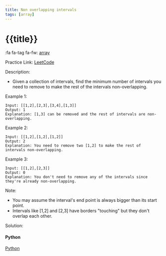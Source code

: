```yaml
---
title: Non overlapping intervals
tags: [array]
---
```


# {{title}}

:fa fa-tag fa-fw: [array]({{tagspath}}/array)

Practice Link: [LeetCode](https://leetcode.com/problems/non-overlapping-intervals/)

Description:

- Given a collection of intervals, find the minimum number of intervals you need to remove to make the rest of the intervals non-overlapping.

Example 1:

```text
Input: [[1,2],[2,3],[3,4],[1,3]]
Output: 1
Explanation: [1,3] can be removed and the rest of intervals are non-overlapping.
```

Example 2:

```text
Input: [[1,2],[1,2],[1,2]]
Output: 2
Explanation: You need to remove two [1,2] to make the rest of intervals non-overlapping.
```

Example 3:

```text
Input: [[1,2],[2,3]]
Output: 0
Explanation: You don't need to remove any of the intervals since they're already non-overlapping.
```

Note:

- You may assume the interval's end point is always bigger than its start point.
- Intervals like [1,2] and [2,3] have borders "touching" but they don't overlap each other.

Solution:

<!-- tabs:start -->
#### **Python**

[Python](../../pycode/array/non-overlapping-intervals.py ':include :type=code')
<!-- tabs:end -->
